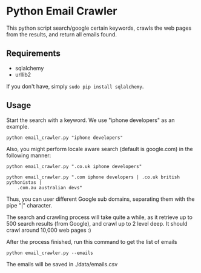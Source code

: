 Python Email Crawler
====================

This python script search/google certain keywords, crawls the web pages from the results, and return all emails found.

Requirements
------------

- sqlalchemy
- urllib2

If you don't have, simply `sudo pip install sqlalchemy`. 


Usage
-------

Start the search with a keyword. We use "iphone developers" as an example.

	python email_crawler.py "iphone developers"

Also, you might perform locale aware search (default is google.com) in the following manner:

	python email_crawler.py ".co.uk iphone developers"

	python email_crawler.py ".com iphone developers | .co.uk british pythonistas | 
		.com.au australian devs"

Thus, you can user different Google sub domains, separating them with the pipe "|" character.

The search and crawling process will take quite a while, as it retrieve up to 500 search results (from Google), and crawl up to 2 level deep. It should crawl around 10,000 web pages :)

After the process finished, run this command to get the list of emails

	python email_crawler.py --emails

The emails will be saved in ./data/emails.csv
